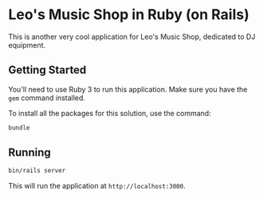 # Leo's Music Shop in Ruby (on Rails)

This is another very cool application for Leo's Music Shop, dedicated to DJ equipment. 

## Getting Started

You'll need to use Ruby 3 to run this application. Make sure you have the `gem` command installed.

To install all the packages for this solution, use the command:

```sh
bundle
```

## Running

```sh
bin/rails server
```

This will run the application at `http://localhost:3000`. 